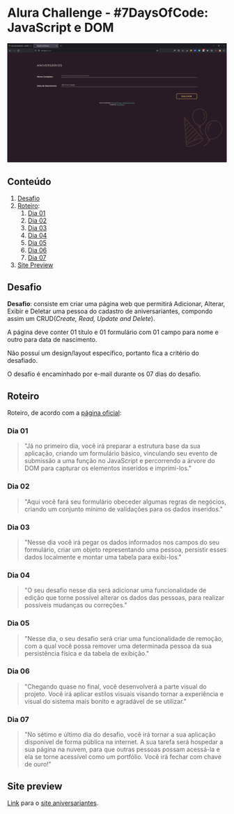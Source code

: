 # Alura Challenge - #7DaysOfCode: JavaScript e DOM

[![Print da Página Criada](cover/challenge-07DaysOfCode.PNG)](https://aniversariantes-07days-of-code.vercel.app/)

## Conteúdo

1. [Desafio](#desafio)
2. [Roteiro](#roteiro):
    1. [Dia 01](#dia-01)
    2. [Dia 02](#dia-02)
    3. [Dia 03](#dia-03)
    4. [Dia 04](#dia-04)
    5. [Dia 05](#dia-05)
    6. [Dia 06](#dia-06)
    7. [Dia 07](#dia-07)
3. [Site Preview](#site-preview)

## Desafio

**Desafio**: consiste em criar uma página web que permitirá Adicionar, Alterar, Exibir e Deletar uma pessoa do cadastro de aniversariantes, compondo assim um CRUD(*Create, Read, Update and Delete*).

A página deve conter 01 título e 01 formulário com 01 campo para nome e outro para data de nascimento.

Não possuí um design/layout específico, portanto fica a critério do desafiado.

O desafio é encaminhado por e-mail durante os 07 dias do desafio.

## Roteiro

Roteiro, de acordo com a [página oficial](https://7daysofcode.io/matricula/javascript-e-dom):

### Dia 01

> "Já no primeiro dia, você irá preparar a estrutura base da sua aplicação, criando um formulário básico, vinculando seu evento de submissão a uma função no JavaScript e percorrendo a árvore do DOM para capturar os elementos inseridos e imprimi-los."

### Dia 02
> "Aqui você fará seu formulário obeceder algumas regras de negócios, criando um conjunto mínimo de validações para os dados inseridos."

### Dia 03
> "Nesse dia você irá pegar os dados informados nos campos do seu formulário, criar um objeto representando uma pessoa, persistir esses dados localmente e montar uma tabela para exibi-los."

### Dia 04
> "O seu desafio nesse dia será adicionar uma funcionalidade de edição que torne possível alterar os dados das pessoas, para realizar possíveis mudanças ou correções."

### Dia 05
> "Nesse dia, o seu desafio será criar uma funcionalidade de remoção, com a qual você possa remover uma determinada pessoa da sua persistência física e da tabela de exibição."

### Dia 06
> "Chegando quase no final, você desenvolverá a parte visual do projeto. Você irá aplicar estilos visuais visando tornar a experiência e visual do sistema mais bonito e agradável de se utilizar."

### Dia 07
> "No sétimo e último dia do desafio, você irá tornar a sua aplicação disponível de forma pública na internet. A sua tarefa será hospedar a sua página na nuvem, para que outras pessoas possam acessá-la e ela se torne acessível como um portfólio. Você irá fechar com chave de ouro!"

## Site preview
[Link](https://aniversariantes-07days-of-code.vercel.app/) para o [site aniversariantes](https://aniversariantes-07days-of-code.vercel.app/).
